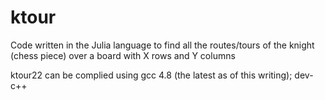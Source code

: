 # ktour

Code written in the Julia language to find all the routes/tours of the knight (chess piece) over a board with X rows and Y columns

ktour22 can be complied using gcc 4.8 (the latest as of this writing);  dev-c++

